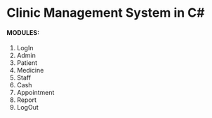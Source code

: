 # Clinic Management System in C#
#### MODULES:
1. LogIn
2. Admin
3. Patient
4. Medicine
5. Staff
6. Cash
7. Appointment
8. Report
9. LogOut
